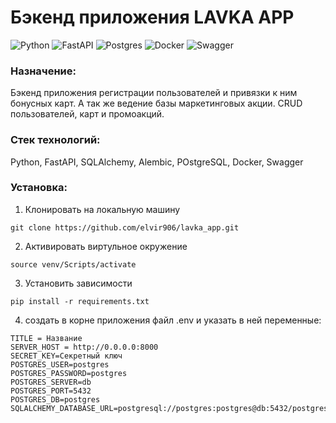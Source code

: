 # Бэкенд приложения LAVKA APP

![Python](https://img.shields.io/badge/python-3670A0?style=for-the-badge&logo=python&logoColor=ffdd54)
![FastAPI](https://img.shields.io/badge/FastAPI-005571?style=for-the-badge&logo=fastapi)
![Postgres](https://img.shields.io/badge/postgres-%23316192.svg?style=for-the-badge&logo=postgresql&logoColor=white)
![Docker](https://img.shields.io/badge/docker-%230db7ed.svg?style=for-the-badge&logo=docker&logoColor=white)
![Swagger](https://img.shields.io/badge/-Swagger-%23Clojure?style=for-the-badge&logo=swagger&logoColor=white)

### Назначение:
Бэкенд приложения регистрации пользователей и привязки к ним бонусных карт. А так же ведение базы маркетинговых акции. CRUD пользователей, карт и промоакций. 

### Стек технологий:
Python, FastAPI, SQLAlchemy, Alembic, POstgreSQL, Docker, Swagger

### Установка:
1. Клонировать на локальную машину
````
git clone https://github.com/elvir906/lavka_app.git
````
2. Активировать виртульное окружение
```
source venv/Scripts/activate
```
3. Установить зависимости
```
pip install -r requirements.txt
```
4. создать в корне приложения файл .env и указать в ней переменные:
```
TITLE = Название
SERVER_HOST = http://0.0.0.0:8000
SECRET_KEY=Секретный ключ
POSTGRES_USER=postgres
POSTGRES_PASSWORD=postgres
POSTGRES_SERVER=db
POSTGRES_PORT=5432
POSTGRES_DB=postgres
SQLALCHEMY_DATABASE_URL=postgresql://postgres:postgres@db:5432/postgres
```
